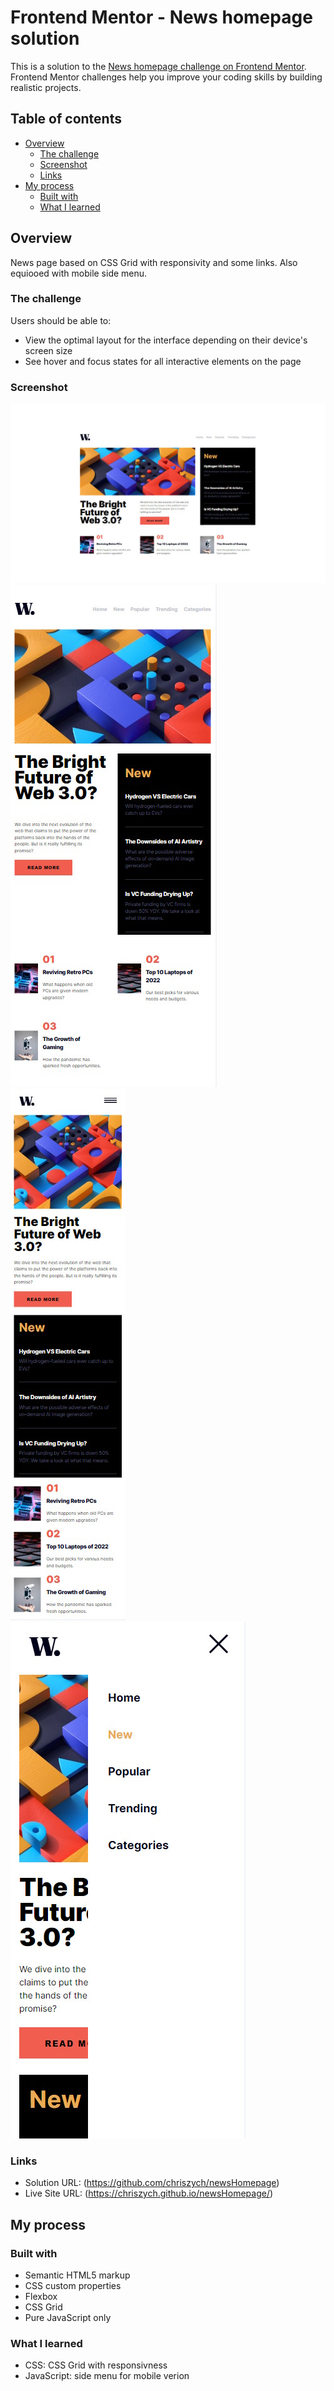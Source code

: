# Frontend Mentor - News homepage solution

This is a solution to the [News homepage challenge on Frontend Mentor](https://www.frontendmentor.io/challenges/news-homepage-H6SWTa1MFl). Frontend Mentor challenges help you improve your coding skills by building realistic projects. 

## Table of contents

- [Overview](#overview)
  - [The challenge](#the-challenge)
  - [Screenshot](#screenshot)
  - [Links](#links)
- [My process](#my-process)
  - [Built with](#built-with)
  - [What I learned](#what-i-learned)

## Overview

News page based on CSS Grid with responsivity and some links. Also equiooed with mobile side menu.

### The challenge

Users should be able to:

- View the optimal layout for the interface depending on their device's screen size
- See hover and focus states for all interactive elements on the page

### Screenshot

![Desktop Screenshot](./assets/screenshots/desktop_scr01.jpg)
![Toblet / mobile leve1 Screenshot](./assets/screenshots/tablet_scr02.jpg)
![Phone / mobile leve2 Screenshot](./assets/screenshots/mobile_scr03.jpg)
![Mobile menu Screenshot](./assets/screenshots/mobileMenu_scr04.jpg)

### Links

- Solution URL: (https://github.com/chriszych/newsHomepage)
- Live Site URL: (https://chriszych.github.io/newsHomepage/)

## My process

### Built with

- Semantic HTML5 markup
- CSS custom properties
- Flexbox
- CSS Grid
- Pure JavaScript only

### What I learned

- CSS: CSS Grid with responsivness
- JavaScript: side menu for mobile verion

